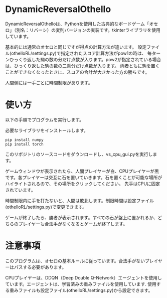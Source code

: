 
# DynamicReversalOthello
DynamicReversalOthelloは、Pythonを使用した古典的なボードゲーム「オセロ」（別名：リバーシ）の変則バージョンの実装です。tkinterライブラリを使用しています。

基本的には通常のオセロと同じですが得点の計算方法が違います。
設定ファイル(othelloRL/settings.py)で指定されたスコア計算方法がpow1の時は、
毎ターンひっくり返した駒の数の分だけ点数が入ります。pow2が指定されている場合は、ひっくり返した駒の数の二乗分だけ点数が入ります。
両者ともに駒を置くことができなくなったときに、スコアの合計が大きかった方の勝ちです。

人間側には一手ごとに時間制限があります。


# 使い方
以下の手順でプログラムを実行します。

必要なライブラリをインストールします。
```
pip install numpy
pip install torch
```


このリポジトリのソースコードをダウンロードし、vs_cpu_gui.pyを実行します。

ゲームウィンドウが表示されたら、人間プレイヤーが白、CPUプレイヤーが黒です。各プレイヤーは交互に石を置いていきます。石を置くことが可能な場所がハイライトされるので、その場所をクリックしてください。
先手はCPUに固定されています。

時間制限内に手を打たないと、人間は敗北します。制限時間は設定ファイル(othelloRL/settings.py)で変更できます。

ゲームが終了したら、勝者が表示されます。すべての石が盤上に置かれるか、どちらのプレイヤーも合法手がなくなるとゲームが終了します。

# 注意事項
このプログラムは、オセロの基本ルールに従っています。合法手がないプレイヤーはパスする必要があります。

CPUプレイヤーは、DDQN（Deep Double Q-Network）エージェントを使用しています。エージェントは、学習済みの重みファイルを使用しています.
使用する重みファイルも設定ファイル(othelloRL/settings.py)から設定できます。

